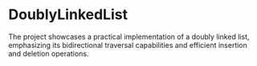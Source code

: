 # DoublyLinkedList

The project showcases a practical implementation of a doubly linked list, emphasizing its bidirectional traversal capabilities 
and efficient insertion and deletion operations.
